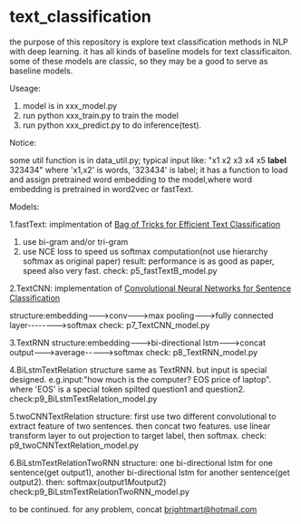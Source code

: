 # text_classification
the purpose of this repository is explore text classification methods in NLP with deep learning. 
it has all kinds of baseline models for text classificaiton. some of these models are classic, so they may be a good to serve as baseline models.

Useage:

1) model is in xxx_model.py
2) run python xxx_train.py to train the model
3) run python xxx_predict.py to do inference(test).

Notice:

some util function is in data_util.py; 
typical input like: "x1 x2 x3 x4 x5 __label__ 323434" where 'x1,x2' is words, '323434' is label;
it has a function to load and assign pretrained word embedding to the model,where word embedding is pretrained in word2vec or fastText. 

Models:

1.fastText:  implmentation of <a href="https://arxiv.org/abs/1607.01759">Bag of Tricks for Efficient Text Classification</a>
1) use bi-gram and/or tri-gram
2) use NCE loss to speed us softmax computation(not use hierarchy softmax as original paper)
result: performance is as good as paper, speed also very fast.
check: p5_fastTextB_model.py

2.TextCNN: implementation of <a href="http://www.aclweb.org/anthology/D14-1181"> Convolutional Neural Networks for Sentence Classification </a>

structure:embedding--->conv--->max pooling--->fully connected layer-------->softmax
check: p7_TextCNN_model.py

3.TextRNN
structure:embedding--->bi-directional lstm--->concat output--->average----->softmax
check: p8_TextRNN_model.py

4.BiLstmTextRelation
structure same as TextRNN. but input is special designed. e.g.input:"how much is the computer? EOS price of laptop". where 'EOS' is a special
token spilted question1 and question2.
check:p9_BiLstmTextRelation_model.py

5.twoCNNTextRelation
structure: first use two different convolutional to extract feature of two sentences. then concat two features. use linear
transform layer to out projection to target label, then softmax.
check: p9_twoCNNTextRelation_model.py

6.BiLstmTextRelationTwoRNN
structure: one bi-directional lstm for one sentence(get output1), another bi-directional lstm for another sentence(get output2). then:
softmax(output1*M*output2)
check:p9_BiLstmTextRelationTwoRNN_model.py

to be continued. for any problem, concat brightmart@hotmail.com
